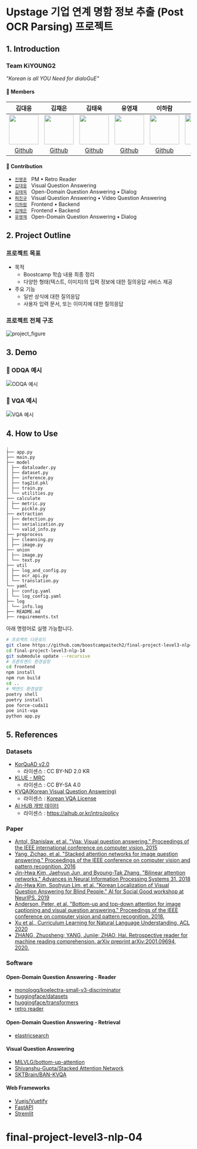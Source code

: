 # Upstage 기업 연계 명함 정보 추출 (Post OCR Parsing) 프로젝트

## 1. Introduction

### Team KiYOUNG2

_"Korean is all YOU Need for dialoGuE"_

#### 🔅 Members  

김대웅|김채은|김태욱|유영재|이하람|진명훈|허진규|
:-:|:-:|:-:|:-:|:-:|:-:|:-:
<img src='https://avatars.githubusercontent.com/u/41335296?v=4' height=80 width=80px></img>|<img src='https://avatars.githubusercontent.com/u/60843683?v=4' height=80 width=80px></img>|<img src='https://avatars.githubusercontent.com/u/47404628?v=4' height=80 width=80px></img>|<img src='https://avatars.githubusercontent.com/u/53523319?v=4' height=80 width=80px></img>|<img src='https://avatars.githubusercontent.com/u/35680202?v=4' height=80 width=80px></img>|<img src='https://avatars.githubusercontent.com/u/37775784?v=4' height=80 width=80px></img>|<img src='https://avatars.githubusercontent.com/u/88299729?v=4' height=80 width=80px></img>
[Github](https://github.com/KimDaeUng)|[Github](https://github.com/Amber-Chaeeunk)|[Github](https://github.com/taeukkkim)|[Github](https://github.com/uyeongjae)|[Github](https://github.com/hrxorxm)|[Github](https://github.com/jinmang2)|[Github](https://github.com/JeangyuHeo)

#### 🔅 Contribution  

- [`진명훈`](https://github.com/jinmang2) &nbsp; PM • Retro Reader
- [`김대웅`](https://github.com/KimDaeUng) &nbsp; Visual Question Answering
- [`김태욱`](https://github.com/taeukkkim) &nbsp; Open-Domain Question Answering • Dialog
- [`허진규`](https://github.com/JeangyuHeo) &nbsp; Visual Question Answering • Video Question Answering
- [`이하람`](https://github.com/hrxorxm) &nbsp; Frontend • Backend
- [`김채은`](https://github.com/Amber-Chaeeunk) &nbsp; Frontend • Backend
- [`유영재`](https://github.com/uyeongjae) &nbsp; Open-Domain Question Answering • Dialog

## 2. Project Outline

### 프로젝트 목표

* 목적
    * Boostcamp 학습 내용 최종 정리
    * 다양한 형태(텍스트, 이미지)의 입력 정보에 대한 질의응답 서비스 제공
* 주요 기능
    * 일반 상식에 대한 질의응답
    * 사용자 입력 문서, 또는 이미지에 대한 질의응답

### 프로젝트 전체 구조

![project_figure](https://user-images.githubusercontent.com/35680202/147059341-de6f12d3-e9d0-4567-99be-cd46ea46f600.png)

## 3. Demo

### 📖 ODQA 예시
![ODQA 예시](https://user-images.githubusercontent.com/35680202/147240932-0f44c8e1-f55c-417f-a9b3-df48e62eb3d0.gif)

### 👀 VQA 예시
![VQA 예시](https://user-images.githubusercontent.com/35680202/147241018-95e33ffe-da80-434c-a65c-41a8cf820b62.gif)

## 4. How to Use
```
.
├── app.py
├── main.py
├── model
│ ├── dataloader.py
│ ├── dataset.py
│ ├── inference.py
│ ├── tag2id.pkl
│ ├── train.py
│ └── utilities.py
├── calculate
│ ├── metric.py
│ └── pickle.py
├── extraction
│ ├── detection.py
│ ├── serialization.py
│ └── valid_info.py
├── preprocess
│ ├── cleansing.py
│ ├── image.py
├── union
│ ├── image.py
│ └── text.py
├── util
│ ├── log_and_config.py
│ ├── ocr_api.py
│ └── translation.py
└── yaml
│ ├── config.yaml
│ └── log_config.yaml
├── log
│ └── info.log
├── README.md
├── requirements.txt
```

아래 명령어로 실행 가능합니다.

```bash
# 프로젝트 다운로드
git clone https://github.com/boostcampaitech2/final-project-level3-nlp-14.git --recursive
cd final-project-level3-nlp-14
git submodule update --recursive
# 프론트엔드 환경설정
cd frontend
npm install
npm run build
cd ..
# 백엔드 환경설정
poetry shell
poetry install
poe force-cuda11
poe init-vqa
python app.py
```


## 5. References

### Datasets

- [KorQuAD v2.0](https://korquad.github.io/)
    - 라이센스 : CC BY-ND 2.0 KR
- [KLUE - MRC](https://github.com/KLUE-benchmark/KLUE)
    - 라이센스 : CC BY-SA 4.0
- [KVQA(Korean Visual Question Answering)](https://github.com/SKTBrain/KVQA)
    - 라이센스 : [Korean VQA License](https://github.com/SKTBrain/KVQA/blob/master/LICENSE)
- [AI HUB 개방 데이터](https://aihub.or.kr/aihub-data/natural-language/about)
    - 라이센스 : https://aihub.or.kr/intro/policy


### Paper
- [Antol, Stanislaw, et al. "Vqa: Visual question answering." Proceedings of the IEEE international conference on computer vision. 2015](https://www.cv-foundation.org/openaccess/content_iccv_2015/papers/Antol_VQA_Visual_Question_ICCV_2015_paper.pdf)
- [Yang, Zichao, et al. "Stacked attention networks for image question answering." Proceedings of the IEEE conference on computer vision and pattern recognition. 2016](https://openaccess.thecvf.com/content_cvpr_2016/papers/Yang_Stacked_Attention_Networks_CVPR_2016_paper.pdf)
- [Jin-Hwa Kim, Jaehyun Jun, and Byoung-Tak Zhang. "Bilinear attention networks." Advances in Neural Information Processing Systems 31. 2018](https://papers.nips.cc/paper/2018/file/96ea64f3a1aa2fd00c72faacf0cb8ac9-Paper.pdf)
- [Jin-Hwa Kim, Soohyun Lim, et al. "Korean Localization of Visual Question Answering for Blind People." AI for Social Good workshop at NeurIPS. 2019](https://aiforsocialgood.github.io/neurips2019/accepted/track1/pdfs/44_aisg_neurips2019.pdf)
- [Anderson, Peter, et al. "Bottom-up and top-down attention for image captioning and visual question answering." Proceedings of the IEEE conference on computer vision and pattern recognition. 2018.](https://openaccess.thecvf.com/content_cvpr_2018/CameraReady/1163.pdf)
- [Xu et al., Curriculum Learning for Natural Language Understanding, ACL 2020](https://aclanthology.org/2020.acl-main.542.pdf)
- [ZHANG, Zhuosheng; YANG, Junjie; ZHAO, Hai. Retrospective reader for machine reading comprehension. arXiv preprint arXiv:2001.09694, 2020.](https://arxiv.org/pdf/2001.09694.pdf")

### Software
#### Open-Domain Question Answering - Reader
- [monologg/koelectra-small-v3-discriminator](https://huggingface.co/monologg/koelectra-small-v3-discriminator)
- [huggingface/datasets](https://github.com/huggingface/datasets)
- [huggingface/transformers](https://github.com/huggingface/transformers)
- [retro reader](https://github.com/cooelf/AwesomeMRC)

#### Open-Domain Question Answering - Retrieval
- [elastricsearch](https://github.com/elastic/elasticsearch-py)

#### Visual Question Answering
- [MILVLG/bottom-up-attention](https://github.com/MILVLG/bottom-up-attention.pytorch)
- [Shivanshu-Gupta/Stacked Attention Network](https://github.com/Shivanshu-Gupta/Visual-Question-Answering)
- [SKTBrain/BAN-KVQA](https://github.com/SKTBrain/BAN-KVQA)

#### Web Frameworks
- [Vuejs/Vuetify](https://github.com/vuetifyjs/vuetify)
- [FastAPI](https://github.com/tiangolo/fastapi)
- [Stremlit](https://github.com/streamlit/streamlit)



# final-project-level3-nlp-04

